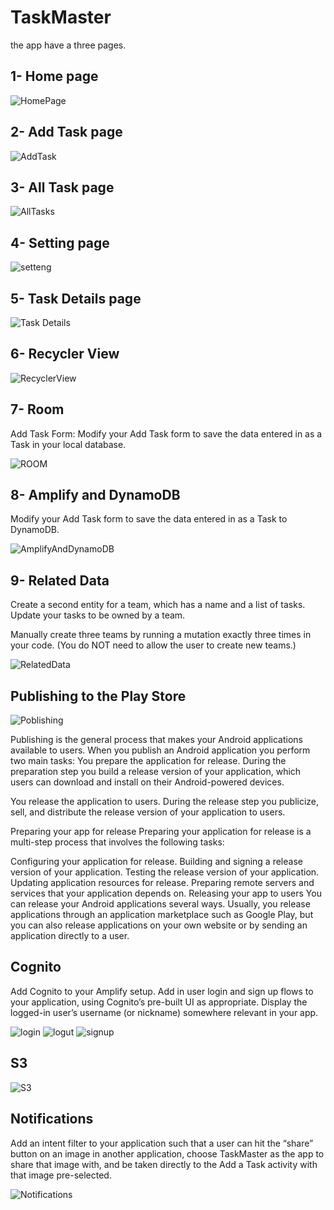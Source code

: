 # TaskMaster

the app have a three pages.

## 1- Home page

![HomePage](./img/TaskMasterHome.png)

## 2- Add Task page

![AddTask](./img/TaskMasterAddTask.png)

## 3- All Task page

![AllTasks](./img/TaskMasterAllTasks.png)

## 4- Setting page

![setteng](./img/TaskMasterSetting.png)

## 5- Task Details page

![Task Details](./img/TaskMasterTaskDetails.png)

## 6- Recycler View

![RecyclerView](./img/TaskMasterTaskRecyclerView01.png)

## 7- Room

Add Task Form: Modify your Add Task form to save the data entered in as a Task in your local database.

![ROOM](./img/TaskMasterAddTaskDatabase.png)

## 8- Amplify and DynamoDB

Modify your Add Task form to save the data entered in as a Task to DynamoDB.

![AmplifyAndDynamoDB](./img/TaskMasterAmplifyAndDynmoDB.png)

## 9- Related Data

Create a second entity for a team, which has a name and a list of tasks. Update your tasks to be owned by a team.

Manually create three teams by running a mutation exactly three times in your code. (You do NOT need to allow the user to create new teams.)

![RelatedData](./img/Screenshot_1.png)

## Publishing to the Play Store

![Poblishing](./img/TaskMasterAmplifyAndDynmoDB.png)

Publishing is the general process that makes your Android applications available to users. When you publish an Android application you perform two main tasks: You prepare the application for release. During the preparation step you build a release version of your application, which users can download and install on their Android-powered devices.

You release the application to users. During the release step you publicize, sell, and distribute the release version of your application to users.

Preparing your app for release Preparing your application for release is a multi-step process that involves the following tasks:

Configuring your application for release. Building and signing a release version of your application. Testing the release version of your application. Updating application resources for release. Preparing remote servers and services that your application depends on. Releasing your app to users You can release your Android applications several ways. Usually, you release applications through an application marketplace such as Google Play, but you can also release applications on your own website or by sending an application directly to a user.

## Cognito

Add Cognito to your Amplify setup. Add in user login and sign up flows to your application, using Cognito’s pre-built UI as appropriate. Display the logged-in user’s username (or nickname) somewhere relevant in your app.

![login](./img/TaskMasterLogin.png)
![logut](./img/TaskMasterLogout.png)
![signup](./img/TaskMasterSignup.png)

## S3

![S3](./img/TaskMasterS3.png)

## Notifications

Add an intent filter to your application such that a user can hit the “share” button on an image in another application, choose TaskMaster as the app to share that image with, and be taken directly to the Add a Task activity with that image pre-selected.

![Notifications](./img/TaskMasterTaskIntentFilter.png)
